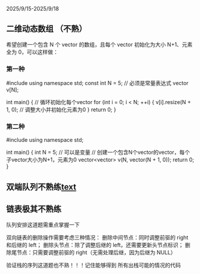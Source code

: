 2025/9/15-2025/9/18

## 二维动态数组 （不熟）

希望创建一个包含 N 个 vector<int> 的数组，且每个 vector 初始化为大小 N+1、元素全为 0，可以这样做：
### 第一种
#include <vector>
using namespace std;
const int N = 5; // 必须是常量表达式
vector<int> v[N];

int main() {
    // 循环初始化每个vector
    for (int i = 0; i < N; ++i) {
        v[i].resize(N + 1, 0); // 调整大小并初始化元素为0
    }
    return 0;
}

### 第二种
#include <vector>
using namespace std;

int main() {
    int N = 5; // 可以是变量
    // 创建一个包含N个vector的vector，每个子vector大小为N+1，元素为0
    vector<vector<int>> v(N, vector<int>(N + 1, 0));
    return 0;
}

## 双端队列不熟练[text](../../P_1996_约瑟夫问题.cpp)

## 链表极其不熟练
队列安排这道题需重点掌握一下

双向链表的删除操作需要考虑三种情况：
删除中间节点：同时调整前驱的 right 和后继的 left；
删除头节点：除了调整后继的 left，还需要更新头节点标识；
删除尾节点：只需要调整前驱的 right（无需处理后继，因为后继为 NULL）

验证栈的序列这道题也不熟！！！记住能够得到 所有出栈可能的情况的代码